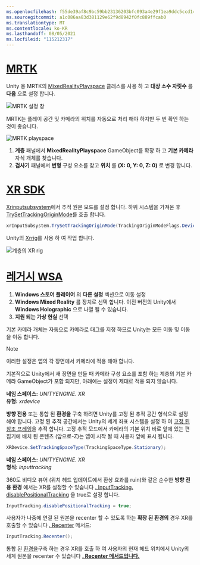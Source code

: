 ```yaml
---
ms.openlocfilehash: f55de39af8c9bc59bb23136203bfc093a4e29f1ea9ddc5ccd147f8c81d6f0020
ms.sourcegitcommit: a1c086aa83d381129e62f9d8942f0fc889ffcab0
ms.translationtype: MT
ms.contentlocale: ko-KR
ms.lasthandoff: 08/05/2021
ms.locfileid: "115212317"
---
```

# <a name="mrtk"></a>[MRTK](#tab/mrtk)
<!-- NEVER CHANGE THE ABOVE LINE! -->

Unity 용 MRTK의 [MixedRealityPlayspace](/dotnet/api/microsoft.mixedreality.toolkit.mixedrealityplayspace) 클래스를 사용 하 고 **대상 소수 자릿수** 를 **다음** 으로 설정 합니다.

![MRTK 설정 창](../../images/mrtk-target-scale.png)

MRTK는 플레이 공간 및 카메라의 위치를 자동으로 처리 해야 하지만 두 번 확인 하는 것이 좋습니다.

![MRTK playspace](../../images/mrtk-playspace.png)

1. **계층** 패널에서 **MixedRealityPlayspace** GameObject를 확장 하 고 **기본 카메라** 자식 개체를 찾습니다.
2. **검사기** 패널에서 **변형** 구성 요소를 찾고 **위치** 를 **(X: 0, Y: 0, Z: 0)** 로 변경 합니다.

# <a name="xr-sdk"></a>[XR SDK](#tab/xr)
<!-- NEVER CHANGE THE ABOVE LINE! -->

[Xrinputsubsystem](https://docs.unity3d.com/Documentation/ScriptReference/XR.XRInputSubsystem.html)에서 추적 원본 모드를 설정 합니다. 하위 시스템을 가져온 후 [TrySetTrackingOriginMode](https://docs.unity3d.com/Documentation/ScriptReference/XR.XRInputSubsystem.TrySetTrackingOriginMode.html)를 호출 합니다.

```cs
xrInputSubsystem.TrySetTrackingOriginMode(TrackingOriginModeFlags.Device);
```

Unity의 [Xrrig](https://docs.unity3d.com/Manual/configuring-project-for-xr.html)를 사용 하 여 작업 합니다.

![계층의 XR rig](../../images/xrsdk-xrrig.png)

# <a name="legacy-wsa"></a>[레거시 WSA](#tab/wsa)
<!-- NEVER CHANGE THE ABOVE LINE! -->

1. **Windows 스토어 플레이어** 의 **다른 설정** 섹션으로 이동 설정
2. **Windows Mixed Reality** 를 장치로 선택 합니다. 이전 버전의 Unity에서 **Windows Holographic** 으로 나열 될 수 있습니다.
3. **지원 되는 가상 현실** 선택

기본 카메라 개체는 자동으로 카메라로 태그를 지정 하므로 Unity는 모든 이동 및 이동을 이동 합니다.

>[!NOTE]
>이러한 설정은 앱의 각 장면에서 카메라에 적용 해야 합니다.
>
>기본적으로 Unity에서 새 장면을 만들 때 카메라 구성 요소를 포함 하는 계층의 기본 카메라 GameObject가 포함 되지만, 아래에는 설정이 제대로 적용 되지 않습니다.

**네임 스페이스:** *UNITYENGINE. XR*<br>
**유형:** *xrdevice*

**방향 전용** 또는 통합 된 **환경을** 구축 하려면 Unity를 고정 된 추적 공간 형식으로 설정 해야 합니다. 고정 된 추적 공간에서는 Unity의 세계 좌표 시스템을 설정 하 여 [고정 된 참조 프레임](../../../../design/coordinate-systems.md#spatial-coordinate-systems)을 추적 합니다. 고정 추적 모드에서 카메라의 기본 위치 바로 앞에 있는 편집기에 배치 된 콘텐츠 (앞으로-Z)는 앱이 시작 될 때 사용자 앞에 표시 됩니다.

```cs
XRDevice.SetTrackingSpaceType(TrackingSpaceType.Stationary);
```

**네임 스페이스:** *UNITYENGINE. XR*<br>
**형식:** *inputtracking*

360도 비디오 뷰어 (위치 헤드 업데이트에서 환상 효과를 ruin)와 같은 순수한 **방향 전용 환경** 에서는 XR를 설정할 수 있습니다 [. InputTracking. disablePositionalTracking](https://docs.unity3d.com/ScriptReference/XR.InputTracking-disablePositionalTracking.html) 을 true로 설정 합니다.

```cs
InputTracking.disablePositionalTracking = true;
```

사용자가 나중에 연결 된 원본을 recenter 할 수 있도록 하는 **확장 된 환경의** 경우 XR를 호출할 수 있습니다 [. Recenter](https://docs.unity3d.com/ScriptReference/XR.InputTracking.Recenter.html) 메서드:

```cs
InputTracking.Recenter();
```

통합 된 [환경을](../../../../design/coordinate-systems.md)구축 하는 경우 XR를 호출 하 여 사용자의 현재 헤드 위치에서 Unity의 세계 원본을 recenter 수 있습니다 **[. Recenter 메서드입니다.](https://docs.unity3d.com/ScriptReference/XR.InputTracking.Recenter.html)**